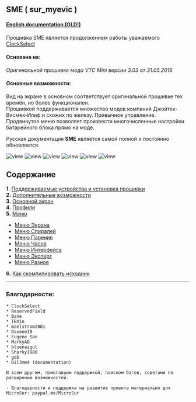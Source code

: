 ## **SME ( sur_myevic )**

#### [English documentation (OLD!)](https://github.com/MicroSur/sur_myevic/blob/master/README.md)

Прошивка SME является продолжением работы уважаемого [ClockSelect](https://github.com/ClockSelect/myevic/blob/master/src)

#### Основана на:
*Оригинальной прошивке мода VTC Mini версии 3.03 от 31.05.2016*

#### Основные возможности:
Вид на экране в основном соответствует оригинальной прошивке тех времён, но более функционален.  
Прошивкой поддерживается множество модов компаний Джойтек-Висмек-Илиф и схожих по железу. Привычное управление.  
Продвинутое меню позволяет произвести многочисленные настройки батарейного блока прямо на моде.  

Русская документация **SME** является самой полной и постоянно обновляется.

![view](https://i.imgur.com/8ZwD1un.png) ![view](https://i.imgur.com/FJa7gB0.png) ![view](https://i.imgur.com/ElUy9hJ.png) ![view](https://i.imgur.com/rJFsnQ1.png) ![view](https://i.imgur.com/INfbmW7.png) ![view](https://i.imgur.com/9FhWR2m.png) 

## Содержание
   __1.__ [ Поддерживаемые устройства и установка прошивки](https://github.com/MicroSur/sur_myevic/blob/master/git_doc_ru/usageandcompatibility_ru.md)  
   __2.__ [ Дополнительные возможности](https://github.com/MicroSur/sur_myevic/blob/master/git_doc_ru/behaviourchanges_ru.md)  
   __3.__ [ Основной экран](https://github.com/MicroSur/sur_myevic/blob/master/git_doc_ru/mainscr_ru.md)  
   __4.__ [ Профили](https://github.com/MicroSur/sur_myevic/blob/master/git_doc_ru/profiles_ru.md)  
   __5.__ [ Меню](https://github.com/MicroSur/sur_myevic/blob/master/git_doc_ru/menus_ru.md)  
   - [Меню Экрана](https://github.com/MicroSur/sur_myevic/blob/master/git_doc_ru/screen_ru.md)
   - [Меню Спиралей](https://github.com/MicroSur/sur_myevic/blob/master/git_doc_ru/coils_ru.md)
   - [Меню Парения](https://github.com/MicroSur/sur_myevic/blob/master/git_doc_ru/vaping_ru.md)
   - [Меню Часов](https://github.com/MicroSur/sur_myevic/blob/master/git_doc_ru/clock_ru.md)
   - [Меню Интерфейса](https://github.com/MicroSur/sur_myevic/blob/master/git_doc_ru/interface_ru.md)
   - [Меню Эксперт](https://github.com/MicroSur/sur_myevic/blob/master/git_doc_ru/expert_ru.md)
   - [Меню Разное](https://github.com/MicroSur/sur_myevic/blob/master/git_doc_ru/misc_ru.md)  

   __6.__ [ Как скомпилировать исходник](https://github.com/MicroSur/sur_myevic/blob/master/git_doc_ru/howtobuild_ru.md)

-----
### Благодарности:

    * ClockSelect
    * ReservedField
    * Bane
    * TBXin
    * maelstrom2001
    * Daveee10
    * Eugene San
    * MarkyAD
    * bluenazgul
    * Sharky1980
    * gdb
    * Dil3mm4 (documentation)

    И всем другим, помогавшим поддержкой, поиском багов, советами по расширению возможностей.

    - Благодарности и поддержка на развитие проекта материально для MicroSur: paypal.me/MicroSur